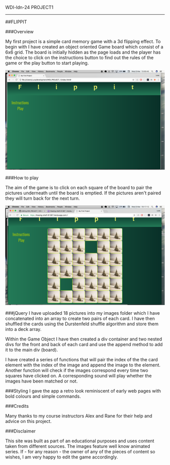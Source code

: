 WDI-ldn-24 PROJECT1 <hr>

##FLIPPIT <br>

###Overview <br>

My first project is a simple card memory game with a 3d flipping effect. To begin with I have created an object oriented Game board which consist of a 6x6 grid. The board is initially hidden as the page loads and the player has the choice to click on the instructions button to find out the rules of the game or the play button to start playing.

<img src="/images/readme/homepage.png" width="816">

###How to play

The aim of the game is to click on each square of the board to pair the pictures underneath until the board is emptied. If the pictures aren't paired they will turn back for the next turn.

<img src="/images/readme/playaction.png" width="816">

###jQuery
I have uploaded 18 pictures into my images folder which I have concatenated into an array to create two pairs of each card. I have then shuffled the cards using the Durstenfeld shuffle algorithm and store them into a deck array.

Within the Game Object I have then created a div container and two nested divs for the front and back of each card and use the append method to add it to the main div (board).

I have created a series of functions that will pair the index of the the card element with the index of the image and append the image to the element.
Another function will check if the images correspond every time two squares have clicked on. A corresponding sound will play whether the images have been matched or not.

###Styling
I gave the app a retro look reminiscent of early web pages with bold colours and simple commands.

###Credits

Many thanks to my course instructors Alex and Rane for their help and advice on this project.

###Disclaimer

This site was built as part of an educational purposes and uses content taken from different sources. The images feature well know animated series. If - for any reason - the owner of any of the pieces of content so wishes, I am very happy to edit the game accordingly.
